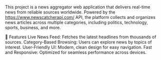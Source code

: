 This project is a news aggregator web application that delivers real-time news from reliable sources worldwide. Powered by the https://www.newscatcherapi.com/ API, the platform collects and organizes news articles across multiple categories, including politics, technology, sports, business, and more.

🚀 Features
Live News Feed: Fetches the latest headlines from thousands of sources.
Category-Based Browsing: Users can explore news by topics of interest.
User-Friendly UI: Modern, clean design for easy navigation.
Fast and Responsive: Optimized for seamless performance across devices.
